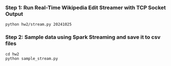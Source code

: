 ### Step 1: Run Real-Time Wikipedia Edit Streamer with TCP Socket Output


```commandline
python hw2/stream.py 20241025
```

### Step 2: Sample data using Spark Streaming and save it to csv files

```commandline
cd hw2
python sample_stream.py
```